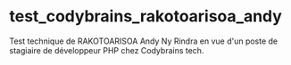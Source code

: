 # test_codybrains_rakotoarisoa_andy
Test technique de RAKOTOARISOA Andy Ny Rindra en vue d'un poste de stagiaire de développeur PHP chez Codybrains tech.
